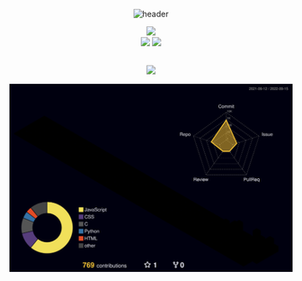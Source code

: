 <div align=center>

![header](https://capsule-render.vercel.app/api?type=waving&color=0:8E2DE2,100:4A00E0&height=300&section=header&text=ShinJoonseo&desc=Frontend%20Developer%20and%20Designer&fontSize=105&fontColor=ffffff&fontAlignY=40&descAlign=63&descAlignY=58&descSize=25&animation=fadeIn)

<img src="https://raw.githubusercontent.com/baeian/baeian/517be6603248322aa2cbc8a3135cee5a31a49d9d/skillset_1.svg" height="350">
<br>
<img src="https://raw.githubusercontent.com/baeian/baeian/21b8c7e3c8ac68f6f32b58d966e803fb4c935a9f/instagram.svg" height="150" href="youtube.com">
<img src="https://raw.githubusercontent.com/baeian/baeian/21b8c7e3c8ac68f6f32b58d966e803fb4c935a9f/velog.svg" height="150">
<!--
<img src="https://img.shields.io/badge/HTML5-E34F26?style=for-the-badge&logo=html5&logoColor=white">
<img src="https://img.shields.io/badge/CSS3-1572B6?style=for-the-badge&logo=css3&logoColor=white">
<img src="https://img.shields.io/badge/JavaScript-323330?style=for-the-badge&logo=javascript&logoColor=F7DF1E">
<img src="https://img.shields.io/badge/React-20232A?style=for-the-badge&logo=react&logoColor=61DAFB">
<img src="https://img.shields.io/badge/Redux-593D88?style=for-the-badge&logo=redux&logoColor=white">
<img src="https://img.shields.io/badge/C-00599C?style=for-the-badge&logo=c&logoColor=white">
<img src="https://img.shields.io/badge/Python-FFD43B?style=for-the-badge&logo=python&logoColor=blue">
<img src="https://img.shields.io/badge/Arduino-00979D?style=for-the-badge&logo=Arduino&logoColor=white">  
<br>
<img src="https://img.shields.io/badge/Adobe%20Illustrator-FF9A00?style=for-the-badge&logo=adobe%20illustrator&logoColor=white">
<img src="https://img.shields.io/badge/Adobe%20Photoshop-31A8FF?style=for-the-badge&logo=Adobe%20Photoshop&logoColor=black">
<img src="https://img.shields.io/badge/Figma-F24E1E?style=for-the-badge&logo=figma&logoColor=white">
<img src="https://img.shields.io/badge/Font_Awesome-339AF0?style=for-the-badge&logo=fontawesome&logoColor=white">
-->
<br>
<br>
  
[![](https://img.shields.io/badge/Instagram-E4405F?style=for-the-badge&logo=instagram&logoColor=white)](https://www.instagram.com/qodldks_/)
<!--[![](https://simpleicons.org/icons/velog.svg&logoColor=white)](https://www.instagram.com/qodldks_/)

[![trophy](https://github-profile-trophy.vercel.app/?username=baeian&theme=discord&margin-w=15&no-bg=true&no-frame=true)](https://github.com/ryo-ma/github-profile-trophy)-->


![](profile-3d-contrib/profile-night-rainbow.svg)


<!--<img src="https://raw.githubusercontent.com/baeian/baeian/a06ea3efa024ed69b201e096c79f0fa3dcdb1a39/%EC%9E%90%EC%82%B0%202.svg">
</div>-->

</div>

<!--<img src="https://img.shields.io/badge/React_Native-20232A?style=for-the-badge&logo=react&logoColor=61DAFB">-->


